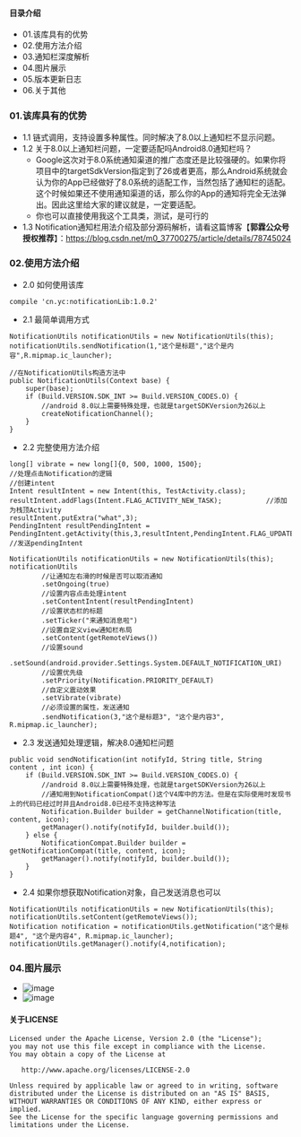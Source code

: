 #### 目录介绍
- 01.该库具有的优势
- 02.使用方法介绍
- 03.通知栏深度解析
- 04.图片展示
- 05.版本更新日志
- 06.关于其他


### 01.该库具有的优势
- 1.1 链式调用，支持设置多种属性。同时解决了8.0以上通知栏不显示问题。
- 1.2 关于8.0以上通知栏问题，一定要适配吗Android8.0通知栏吗？
    - Google这次对于8.0系统通知渠道的推广态度还是比较强硬的。如果你将项目中的targetSdkVersion指定到了26或者更高，那么Android系统就会认为你的App已经做好了8.0系统的适配工作，当然包括了通知栏的适配。这个时候如果还不使用通知渠道的话，那么你的App的通知将完全无法弹出。因此这里给大家的建议就是，一定要适配。
    - 你也可以直接使用我这个工具类，测试，是可行的
- 1.3 Notification通知栏用法介绍及部分源码解析，请看这篇博客【**郭霖公众号授权推荐**】：https://blog.csdn.net/m0_37700275/article/details/78745024



### 02.使用方法介绍
- 2.0 如何使用该库
```
compile 'cn.yc:notificationLib:1.0.2'
```
- 2.1 最简单调用方式
```
NotificationUtils notificationUtils = new NotificationUtils(this);
notificationUtils.sendNotification(1,"这个是标题","这个是内容",R.mipmap.ic_launcher);

//在NotificationUtils构造方法中
public NotificationUtils(Context base) {
    super(base);
    if (Build.VERSION.SDK_INT >= Build.VERSION_CODES.O) {
        //android 8.0以上需要特殊处理，也就是targetSDKVersion为26以上
        createNotificationChannel();
    }
}
```

- 2.2 完整使用方法介绍
```
long[] vibrate = new long[]{0, 500, 1000, 1500};
//处理点击Notification的逻辑
//创建intent
Intent resultIntent = new Intent(this, TestActivity.class);
resultIntent.addFlags(Intent.FLAG_ACTIVITY_NEW_TASK);           //添加为栈顶Activity
resultIntent.putExtra("what",3);
PendingIntent resultPendingIntent = PendingIntent.getActivity(this,3,resultIntent,PendingIntent.FLAG_UPDATE_CURRENT);
//发送pendingIntent

NotificationUtils notificationUtils = new NotificationUtils(this);
notificationUtils
        //让通知左右滑的时候是否可以取消通知
        .setOngoing(true)
        //设置内容点击处理intent
        .setContentIntent(resultPendingIntent)
        //设置状态栏的标题
        .setTicker("来通知消息啦")
        //设置自定义view通知栏布局
        .setContent(getRemoteViews())
        //设置sound
        .setSound(android.provider.Settings.System.DEFAULT_NOTIFICATION_URI)
        //设置优先级
        .setPriority(Notification.PRIORITY_DEFAULT)
        //自定义震动效果
        .setVibrate(vibrate)
        //必须设置的属性，发送通知
        .sendNotification(3,"这个是标题3", "这个是内容3", R.mipmap.ic_launcher);
```

- 2.3 发送通知处理逻辑，解决8.0通知栏问题
```
public void sendNotification(int notifyId, String title, String content , int icon) {
    if (Build.VERSION.SDK_INT >= Build.VERSION_CODES.O) {
        //android 8.0以上需要特殊处理，也就是targetSDKVersion为26以上
        //通知用到NotificationCompat()这个V4库中的方法。但是在实际使用时发现书上的代码已经过时并且Android8.0已经不支持这种写法
        Notification.Builder builder = getChannelNotification(title, content, icon);
        getManager().notify(notifyId, builder.build());
    } else {
        NotificationCompat.Builder builder = getNotificationCompat(title, content, icon);
        getManager().notify(notifyId, builder.build());
    }
}
```
- 2.4 如果你想获取Notification对象，自己发送消息也可以
```
NotificationUtils notificationUtils = new NotificationUtils(this);
notificationUtils.setContent(getRemoteViews());
Notification notification = notificationUtils.getNotification("这个是标题4", "这个是内容4", R.mipmap.ic_launcher);
notificationUtils.getManager().notify(4,notification);
```


### 04.图片展示
- ![image](https://github.com/yangchong211/YCNotification/blob/master/image/1.png)
- ![image](https://github.com/yangchong211/YCNotification/blob/master/image/2.png)


#### 关于LICENSE
```
Licensed under the Apache License, Version 2.0 (the "License");
you may not use this file except in compliance with the License.
You may obtain a copy of the License at

   http://www.apache.org/licenses/LICENSE-2.0

Unless required by applicable law or agreed to in writing, software
distributed under the License is distributed on an "AS IS" BASIS,
WITHOUT WARRANTIES OR CONDITIONS OF ANY KIND, either express or implied.
See the License for the specific language governing permissions and
limitations under the License.
```












